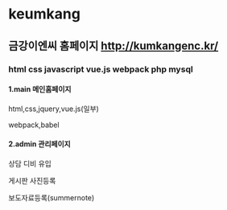 # keumkang
## 금강이엔씨 홈페이지 <http://kumkangenc.kr/>
### html css javascript vue.js webpack php mysql

#### 1.main 메인홈페이지

html,css,jquery,vue.js(일부)

webpack,babel

#### 2.admin 관리페이지

상담 디비 유입

게시판 사진등록

보도자료등록(summernote)


